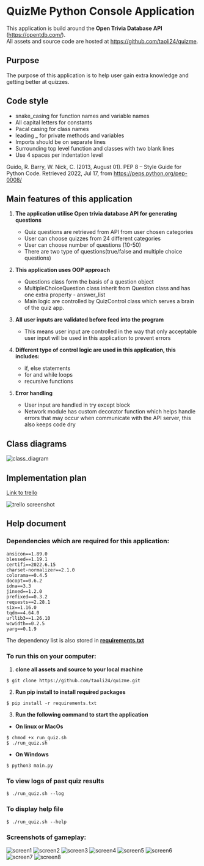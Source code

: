 # QuizMe Python Console Application

This application is build around the **Open Trivia Database API** (https://opentdb.com/). <br>
All assets and source code are hosted at https://github.com/taoli24/quizme.

## Purpose

The purpose of this application is to  help user gain extra knowledge and getting better at quizzes.

## Code style

* snake_casing for function names and variable names
* All capital letters for constants
* Pacal casing for class names
* leading _ for private methods and variables
* Imports should be on separate lines
* Surrounding top level function and classes with two blank lines
* Use 4 spaces per indentation level

Guido, R. Barry, W. Nick, C. (2013, August 01). PEP 8 – Style Guide for Python Code. Retrieved 2022, Jul 17, from https://peps.python.org/pep-0008/

## Main features of this application

1. **The application utilise Open trivia database API for generating questions**
    * Quiz questions are retrieved from API from user chosen categories
    * User can choose quizzes from 24 different categories
    * User can choose number of questions (10-50)
    * There are two type of questions(true/false and multiple choice questions)

2. **This application uses OOP approach**
    * Questions class form the basis of a question object
    * MultipleChoiceQuestion class inherit from Question class and has one extra property - answer_list
    * Main logic are controlled by QuizControl class which serves a brain of the quiz app.
   
3. **All user inputs are validated before feed into the program**
    * This means user input are controlled in the way that only acceptable user input will be used in this application to prevent errors

4. **Different type of control logic are used in this application, this includes:**
    * if, else statements
    * for and while loops
    * recursive functions

5. **Error handling**
    * User input are handled in try except block
    * Network module has custom decorator function which helps handle errors that may occur when communicate with the API server, this also keeps code dry

## Class diagrams
![class_diagram](./docs/class_diagram.png)

## Implementation plan
[Link to trello](https://trello.com/b/wWPQgYuj/quizme-project-board)

![trello screenshot](./docs/project_management.png)

## Help document

### Dependencies which are required for this application:

```
ansicon==1.89.0
blessed==1.19.1
certifi==2022.6.15
charset-normalizer==2.1.0
colorama==0.4.5
docopt==0.6.2
idna==3.3
jinxed==1.2.0
prefixed==0.3.2
requests==2.28.1
six==1.16.0
tqdm==4.64.0
urllib3==1.26.10
wcwidth==0.2.5
yarg==0.1.9
```

The dependency list is also stored in **[requirements.txt](https://github.com/taoli24/quizme/blob/main/requirements.txt)**

### To run this on your computer:

1. **clone all assets and source to your local machine**
```shell
$ git clone https://github.com/taoli24/quizme.git
```
2. **Run pip install to install required packages**
```shell
$ pip install -r requirements.txt
```
3. **Run the following command to start the application**<br>

* **On linux or MacOs**
```shell
$ chmod +x run_quiz.sh
$ ./run_quiz.sh
```

* **On Windows**
```shell
$ python3 main.py
```

### To view logs of past quiz results
```shell
$ ./run_quiz.sh --log
```

### To display help file
```shell
$ ./run_quiz.sh --help
```

### Screenshots of gameplay:
![screen1](./docs/screen1.png)
![screen2](./docs/screen2.png)
![screen3](./docs/screen3.png)
![screen4](./docs/screen4.png)
![screen5](./docs/screen5.png)
![screen6](./docs/screen6.png)
![screen7](./docs/screen7.png)
![screen8](./docs/screen8.png)